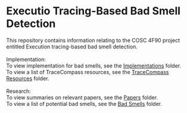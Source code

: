 # Executio Tracing-Based Bad Smell Detection
This repository contains information relating to the COSC 4F90 project entitled Execution tracing-based bad smell detection.
<br />
<br />Implementation:
<br />To view implementation for bad smells, see the [Implementations](Implementations/) folder.
<br />To view a list of TraceCompass resources, see the [TraceCompass Resources](TraceCompass-Resources/) folder.
<br />
<br />Research:
<br />To view summaries on relevant papers, see the [Papers](Papers/) folder.
<br />To view a list of potential bad smells, see the [Bad Smells](Bad-Smells/) folder.

